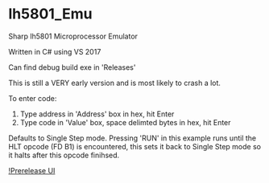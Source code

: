 # lh5801_Emu
Sharp lh5801 Microprocessor Emulator  

Written in C# using VS 2017 

Can find debug build exe in 'Releases'

This is still a VERY early version and is most likely to crash a lot.

To enter code:
1) Type address in 'Address' box in hex, hit Enter
2) Type code in 'Value' box, space delimted bytes in hex, hit Enter

Defaults to Single Step mode. Pressing 'RUN' in this example runs until 
the HLT opcode (FD B1) is encountered, this sets it back to Single Step mode
so it halts after this opcode finihsed.

[!Prerelease UI](/Images/lh5801_Emu.png)
